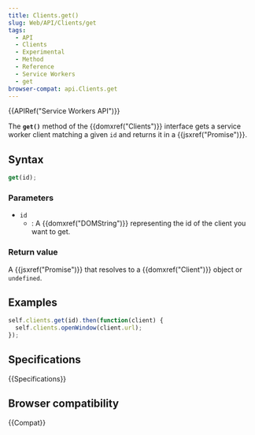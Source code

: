 ```yaml
---
title: Clients.get()
slug: Web/API/Clients/get
tags:
  - API
  - Clients
  - Experimental
  - Method
  - Reference
  - Service Workers
  - get
browser-compat: api.Clients.get
---
```

{{APIRef("Service Workers API")}}

The **`get()`** method of the
{{domxref("Clients")}} interface gets a service worker client matching a given
`id` and returns it in a {{jsxref("Promise")}}.

## Syntax

```js
get(id);
```

### Parameters

- `id`
  - : A {{domxref("DOMString")}} representing the id of the client you want to get.

### Return value

A {{jsxref("Promise")}} that resolves to a {{domxref("Client")}} object or
`undefined`.

## Examples

```js
self.clients.get(id).then(function(client) {
  self.clients.openWindow(client.url);
});
```

## Specifications

{{Specifications}}

## Browser compatibility

{{Compat}}
